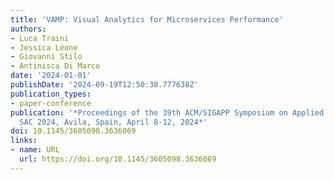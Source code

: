 ```yaml
---
title: 'VAMP: Visual Analytics for Microservices Performance'
authors:
- Luca Traini
- Jessica Léone
- Giovanni Stilo
- Antinisca Di Marco
date: '2024-01-01'
publishDate: '2024-09-19T12:50:38.777638Z'
publication_types:
- paper-conference
publication: '*Proceedings of the 39th ACM/SIGAPP Symposium on Applied Computing,
  SAC 2024, Avila, Spain, April 8-12, 2024*'
doi: 10.1145/3605098.3636069
links:
- name: URL
  url: https://doi.org/10.1145/3605098.3636069
---
```

